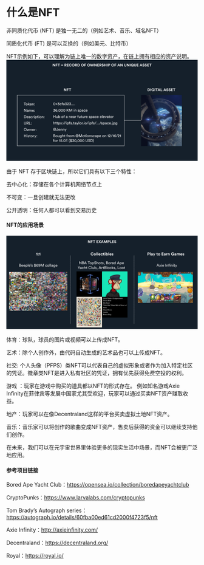 # 什么是NFT

非同质化代币 (NFT) 是独一无二的（例如艺术、音乐、域名NFT）

同质化代币 (FT) 是可以互换的（例如美元、比特币）

NFT示例如下，可以理解为链上唯一的数字资产，在链上拥有相应的资产说明。
![PNG](../NFT/images/NFT例子.png)

由于 NFT 存于区块链上，所以它们具有以下三个特性：

去中心化：存储在各个计算机网络节点上

不可变：一旦创建就无法更改

公开透明：任何人都可以看到交易历史


#### NFT的应用场景

![PNG](../NFT/images/NFT的应用类型.png)

体育：球队，球员的图片或视频可以上传成NFT。

艺术：除个人创作外，由代码自动生成的艺术品也可以上传成NFT。

社交: 个人头像（PFPS）类NFT可以代表自己的虚拟形象或者作为加入特定社区的凭证。徽章类NFT是进入私有社区的凭证，拥有优先获得免费空投的权利。

游戏 ：玩家在游戏中购买的道具都以NFT的形式存在。 例如知名游戏Axie Infinity在菲律宾等发展中国家尤其受欢迎，玩家可以通过买卖NFT资产赚取收益。

地产：玩家可以在像Decentraland这样的平台买卖虚拟土地NFT资产。

音乐：音乐家可以将创作的歌曲变成NFT资产，售卖后获得的资金可以继续支持他们创作。

在未来，我们可以在元宇宙世界里体验更多的现实生活中场景，而NFT会被更广泛地应用。

#### 参考项目链接
Bored Ape Yacht Club：https://opensea.io/collection/boredapeyachtclub

CryptoPunks：https://www.larvalabs.com/cryptopunks

Tom Brady’s Autograph series：https://autograph.io/details/60fba00ed61cd2000f4723f5/nft

Axie Infinity：http://axieinfinity.com/

Decentraland：https://decentraland.org/

Royal：https://royal.io/

 